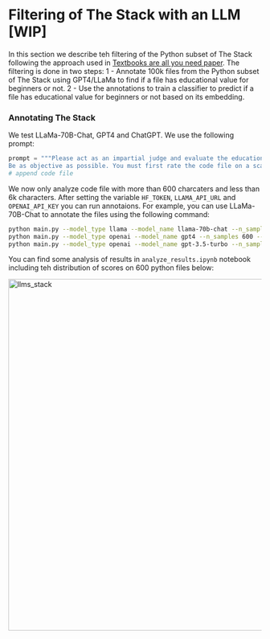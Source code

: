 # Filtering of The Stack with an LLM [WIP]
In this section we describe teh filtering of the Python subset of The Stack following the approach used in [Textbooks are all you need paper]().
The filtering is done in two steps:
1 - Annotate 100k files from the Python subset of The Stack using GPT4/LLaMa to find if a file has educational value for beginners or not.
2 - Use the annotations to train a classifier to predict if a file has educational value for beginners or not based on its embedding.

### Annotating The Stack
We test LLaMa-70B-Chat, GPT4 and ChatGPT. We use the following prompt:
```python
prompt = """Please act as an impartial judge and evaluate the educational value of the code file displayed below for someone just starting to learn coding concepts. Your evaluation should prioritize clarity and simplicity to ensure the code is easily digestible for a beginner. \
Be as objective as possible. You must first rate the code file on a scale of 1 to 10 by strictly following this format: "[[rating]]", for example: "Rating: [[5]]", then provide a short explanation of the rating.\n\nCode file:\n\n"""
# append code file
```
We now only analyze code file with more than 600 charcaters and less than 6k characters.
After setting the variable `HF_TOKEN`, `LLAMA_API_URL` and `OPENAI_API_KEY` you can run annotaions. For example, you can use LLaMa-70B-Chat to annotate the files using the following command:
```bash
python main.py --model_type llama --model_name llama-70b-chat --n_samples 200 --output_path ./llama_200_samples.json
python main.py --model_type openai --model_name gpt4 --n_samples 600 --output_path ./gpt4_600_samples.json
python main.py --model_type openai --model_name gpt-3.5-turbo --n_samples 10 --output_path ./chatgpt_10_samples.json
```
You can find some analysis of results in `analyze_results.ipynb` notebook including teh distribution of scores on 600 python files below:

<img src="https://huggingface.co/datasets/loubnabnl/repo-images/resolve/main/llms_stack.png" alt="llms_stack" width="600" height="700"/>
